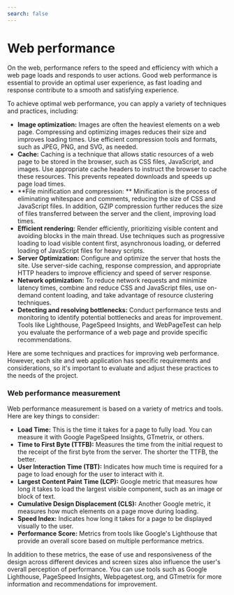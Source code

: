 ```yaml
---
search: false
---
```


# Web performance

On the web, performance refers to the speed and efficiency with which a web page loads and responds to user actions. Good web performance is essential to provide an optimal user experience, as fast loading and response contribute to a smooth and satisfying experience.

To achieve optimal web performance, you can apply a variety of techniques and practices, including:

- **Image optimization:** Images are often the heaviest elements on a web page. Compressing and optimizing images reduces their size and improves loading times. Use efficient compression tools and formats, such as JPEG, PNG, and SVG, as needed.
- **Cache:** Caching is a technique that allows static resources of a web page to be stored in the browser, such as CSS files, JavaScript, and images. Use appropriate cache headers to instruct the browser to cache these resources. This prevents repeated downloads and speeds up page load times.
- **File minification and compression: ** Minification is the process of eliminating whitespace and comments, reducing the size of CSS and JavaScript files. In addition, GZIP compression further reduces the size of files transferred between the server and the client, improving load times.
- **Efficient rendering:** Render efficiently, prioritizing visible content and avoiding blocks in the main thread. Use techniques such as progressive loading to load visible content first, asynchronous loading, or deferred loading of JavaScript files for heavy scripts.
- **Server Optimization:** Configure and optimize the server that hosts the site. Use server-side caching, response compression, and appropriate HTTP headers to improve efficiency and speed of server response.
- **Network optimization:** To reduce network requests and minimize latency times, combine and reduce CSS and JavaScript files, use on-demand content loading, and take advantage of resource clustering techniques.
- **Detecting and resolving bottlenecks:** Conduct performance tests and monitoring to identify potential bottlenecks and areas for improvement. Tools like Lighthouse, PageSpeed Insights, and WebPageTest can help you evaluate the performance of a web page and provide specific recommendations.

Here are some techniques and practices for improving web performance. However, each site and web application has specific requirements and considerations, so it's important to evaluate and adjust these practices to the needs of the project.

### Web performance measurement

Web performance measurement is based on a variety of metrics and tools. Here are key things to consider:

- **Load Time:** This is the time it takes for a page to fully load. You can measure it with Google PageSpeed Insights, GTmetrix, or others.
- **Time to First Byte (TTFB):** Measures the time from the initial request to the receipt of the first byte from the server. The shorter the TTFB, the better.
- **User Interaction Time (TBT):** Indicates how much time is required for a page to load enough for the user to interact with it.
- **Largest Content Paint Time (LCP):** Google metric that measures how long it takes to load the largest visible component, such as an image or block of text.
- **Cumulative Design Displacement (CLS):** Another Google metric, it measures how much elements on a page move during loading.
- **Speed Index:** Indicates how long it takes for a page to be displayed visually to the user.
- **Performance Score:** Metrics from tools like Google's Lighthouse that provide an overall score based on multiple performance metrics.

In addition to these metrics, the ease of use and responsiveness of the design across different devices and screen sizes also influence the user's overall perception of performance. You can use tools such as Google Lighthouse, PageSpeed Insights, Webpagetest.org, and GTmetrix for more information and recommendations for improvement.
